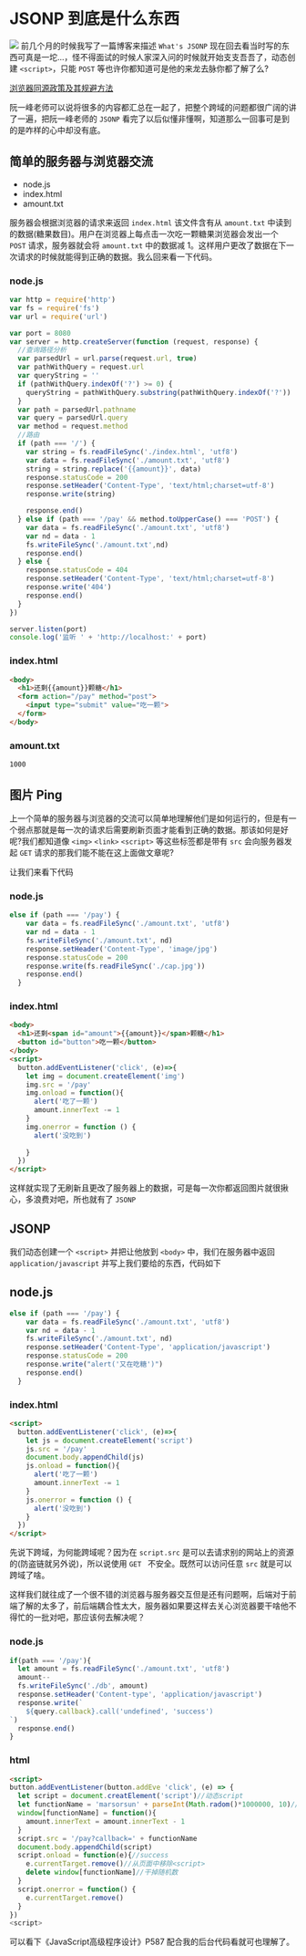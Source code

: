 <!-- ---
title:  JSONP 到底是什么东西
data: 2018/8//13
tags: 
	- JSONP 
	- JavaScript
--- -->

# JSONP 到底是什么东西


![](/img/json.jpg)
前几个月的时候我写了一篇博客来描述 `What's JSONP` 现在回去看当时写的东西可真是一坨...，怪不得面试的时候人家深入问的时候就开始支支吾吾了，动态创建 `<script>`，只能 `POST` 等也许你都知道可是他的来龙去脉你都了解了么?

<!--more-->

[浏览器同源政策及其规避方法](http://www.ruanyifeng.com/blog/2016/04/same-origin-policy.html)

阮一峰老师可以说将很多的内容都汇总在一起了，把整个跨域的问题都很广阔的讲了一遍，把阮一峰老师的 `JSONP` 看完了以后似懂非懂啊，知道那么一回事可是到的是咋样的心中却没有底。

## 简单的服务器与浏览器交流

- node.js
- index.html
- amount.txt

服务器会根据浏览器的请求来返回 `index.html` 该文件含有从 `amount.txt` 中读到的数据(糖果数目)。用户在浏览器上每点击一次吃一颗糖果浏览器会发出一个 `POST` 请求，服务器就会将 `amount.txt` 中的数据减 1。这样用户更改了数据在下一次请求的时候就能得到正确的数据。我么回来看一下代码。

### node.js

```javascript
var http = require('http')
var fs = require('fs')
var url = require('url')

var port = 8080
var server = http.createServer(function (request, response) {
  //查询路径分析
  var parsedUrl = url.parse(request.url, true)
  var pathWithQuery = request.url
  var queryString = ''
  if (pathWithQuery.indexOf('?') >= 0) {
    queryString = pathWithQuery.substring(pathWithQuery.indexOf('?'))
  }
  var path = parsedUrl.pathname
  var query = parsedUrl.query
  var method = request.method
  //路由
  if (path === '/') {
    var string = fs.readFileSync('./index.html', 'utf8')
    var data = fs.readFileSync('./amount.txt', 'utf8')
    string = string.replace('{{amount}}', data)
    response.statusCode = 200
    response.setHeader('Content-Type', 'text/html;charset=utf-8')
    response.write(string)

    response.end()
  } else if (path === '/pay' && method.toUpperCase() === 'POST') {
    var data = fs.readFileSync('./amount.txt', 'utf8')
    var nd = data - 1
    fs.writeFileSync('./amount.txt',nd)
    response.end()
  } else {
    response.statusCode = 404
    response.setHeader('Content-Type', 'text/html;charset=utf-8')
    response.write('404')
    response.end()
  }
})

server.listen(port)
console.log('监听 ' + 'http://localhost:' + port)
```

### index.html

```html
<body>
  <h1>还剩{{amount}}颗糖</h1>
  <form action="/pay" method="post">
    <input type="submit" value="吃一颗">
  </form>
</body>
```

### amount.txt

```
1000
```

## 图片 Ping

上一个简单的服务器与浏览器的交流可以简单地理解他们是如何运行的，但是有一个弱点那就是每一次的请求后需要刷新页面才能看到正确的数据。那该如何是好呢?我们都知道像 `<img>` `<link>` `<script>` 等这些标签都是带有 `src` 会向服务器发起 `GET` 请求的那我们能不能在这上面做文章呢?

让我们来看下代码

### node.js

```javascript
else if (path === '/pay') {
    var data = fs.readFileSync('./amount.txt', 'utf8')
    var nd = data - 1
    fs.writeFileSync('./amount.txt', nd)
    response.setHeader('Content-Type', 'image/jpg')
    response.statusCode = 200
    response.write(fs.readFileSync('./cap.jpg'))
    response.end()
  }
```

### index.html

```html
<body>
  <h1>还剩<span id="amount">{{amount}}</span>颗糖</h1>
  <button id="button">吃一颗</button>
</body>
<script>
  button.addEventListener('click', (e)=>{
    let img = document.createElement('img')
    img.src = '/pay'
    img.onload = function(){
      alert('吃了一颗')
      amount.innerText -= 1
    }
    img.onerror = function () {
      alert('没吃到')
      
    }
  })
</script>
```

这样就实现了无刷新且更改了服务器上的数据，可是每一次你都返回图片就很揪心，多浪费对吧，所也就有了 `JSONP`

## JSONP

我们动态创建一个 `<script>` 并把让他放到 `<body>` 中，我们在服务器中返回 `application/javascript` 并写上我们要给的东西，代码如下

## node.js

```javascript
else if (path === '/pay') {
    var data = fs.readFileSync('./amount.txt', 'utf8')
    var nd = data - 1
    fs.writeFileSync('./amount.txt', nd)
    response.setHeader('Content-Type', 'application/javascript')
    response.statusCode = 200
    response.write("alert('又在吃糖')")
    response.end()
  } 
```

### index.html

```html
<script>
  button.addEventListener('click', (e)=>{
    let js = document.createElement('script')
    js.src = '/pay'
    document.body.appendChild(js)
    js.onload = function(){
      alert('吃了一颗')
      amount.innerText -= 1
    }
    js.onerror = function () {
      alert('没吃到')
    }
  })
</script>
```

先说下跨域，为何能跨域呢？因为在 `script.src` 是可以去请求别的网站上的资源的(防盗链就另外说)，所以说使用 `GET ` 不安全。既然可以访问任意 `src` 就是可以跨域了啥。

这样我们就往成了一个很不错的浏览器与服务器交互但是还有问题啊，后端对于前端了解的太多了，前后端耦合性太大，服务器如果要这样去关心浏览器要干啥他不得忙的一批对吧，那应该何去解决呢？

### node.js

```javascript
if(path === '/pay'){
  let amount = fs.readFileSync('./amount.txt', 'utf8')
  amount--
  fs.writeFileSync('./db', amount)
  response.setHeader('Content-type', 'application/javascript')
  response.write(`
	${query.callback}.call('undefined', 'success')
`)
  response.end()
}
```



### html

```html
<script>
button.addEventListener(button.addEve 'click', (e) => {
  let script = document.creatElement('script')//动态script
  let functionName = 'marsorsun' + parseInt(Math.radom()*1000000, 10)//函数名随机
  window[functionName] = function(){
    amount.innerText = amount.innerText - 1
  }
  script.src = '/pay?callback=' + functionName
  document.body.appendChild(script)
  script.onload = function(e){//success
    e.currentTarget.remove()//从页面中移除<script>
    delete window[functionName]//干掉随机数
  }
  script.onerror = function() {
    e.currentTarget.remove()
  }
})
<script>
```

可以看下《JavaScript高级程序设计》P587 配合我的后台代码看就可也理解了。

